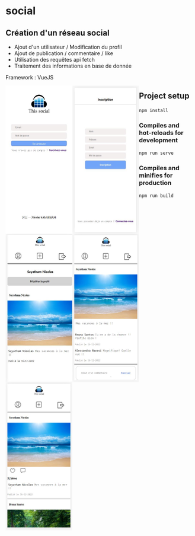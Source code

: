 # social

## Création d'un réseau social 

- Ajout d'un utilisateur / Modification du profil
- Ajout de publication / commentaire / like
- Utilisation des requêtes api fetch
- Traitement des informations en base de donnée

Framework : VueJS

<img align="left" src="img/1.home.JPG" width="180" height="400">
<img align="left" src="img/3.register.JPG" width="180" height="400">
<img align="left" src="img/4.profil.JPG" width="180" height="400">
<img align="left" src="img/6.comment.JPG" width="180" height="400">
<img align="left" src="img/6.post-thread.JPG" width="180" height="400">




## Project setup
```
npm install
```

### Compiles and hot-reloads for development
```
npm run serve
```

### Compiles and minifies for production
```
npm run build
```

